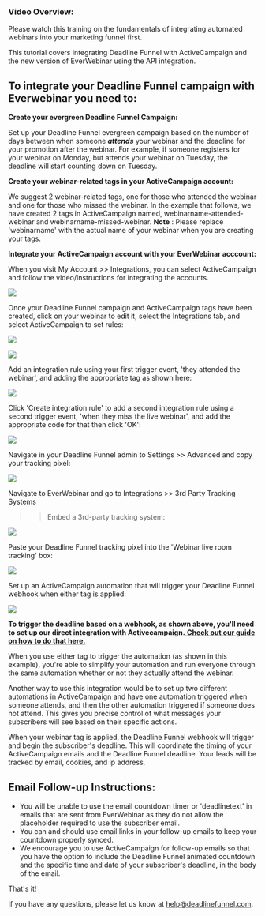 ### Video Overview:

Please watch this training on the fundamentals of integrating automated
webinars into your marketing funnel first.

  
This tutorial covers integrating Deadline Funnel with ActiveCampaign and the
new version of EverWebinar using the API integration.

##  To integrate your Deadline Funnel campaign with Everwebinar you need to:

**Create your evergreen Deadline Funnel Campaign:**

Set up your Deadline Funnel evergreen campaign based on the number of days
between when someone  _**attends**_  your webinar and the deadline for your
promotion after the webinar. For example, if someone registers for your
webinar on Monday, but attends your webinar on Tuesday, the deadline will
start counting down on Tuesday.

**Create your webinar-related tags in your ActiveCampaign account:**

We suggest 2 webinar-related tags, one for those who attended the webinar and
one for those who missed the webinar. In the example that follows, we have
created 2 tags in ActiveCampaign named, webinarname-attended-webinar and
webinarname-missed-webinar. **Note** : Please replace 'webinarname' with the
actual name of your webinar when you are creating your tags.

**Integrate your ActiveCampaign account with your EverWebinar acccount:**

When you visit My Account >> Integrations, you can select ActiveCampaign and
follow the video/instructions for integrating the accounts.

![](https://d33v4339jhl8k0.cloudfront.net/docs/assets/53974d6ce4b0c76107b109d1/images/5e4ede372c7d3a7e9ae81114/file-cPtSKo22N3.jpg)

Once your Deadline Funnel campaign and ActiveCampaign tags have been created,
click on your webinar to edit it, select the Integrations tab, and select
ActiveCampaign to set rules:

![](https://d33v4339jhl8k0.cloudfront.net/docs/assets/53974d6ce4b0c76107b109d1/images/5e4ede4b04286364bc95a560/file-VOgXPoSLfH.jpg)

![](https://d33v4339jhl8k0.cloudfront.net/docs/assets/53974d6ce4b0c76107b109d1/images/5e4ede5c04286364bc95a562/file-flMGvmBEBl.jpg)

Add an integration rule using your first trigger event, 'they attended the
webinar', and adding the appropriate tag as shown here:

![](https://d33v4339jhl8k0.cloudfront.net/docs/assets/53974d6ce4b0c76107b109d1/images/5e4ede832c7d3a7e9ae8111d/file-gWSbWuHqJr.jpg)

Click 'Create integration rule' to add a second integration rule using a
second trigger event, 'when they miss the live webinar', and add the
appropriate code for that then click 'OK':

![](https://d33v4339jhl8k0.cloudfront.net/docs/assets/53974d6ce4b0c76107b109d1/images/5e4ede962c7d3a7e9ae81120/file-kAGp06tHsV.jpg)

Navigate in your Deadline Funnel admin to Settings >> Advanced and copy your
tracking pixel:

![](https://d33v4339jhl8k0.cloudfront.net/docs/assets/53974d6ce4b0c76107b109d1/images/5e4edeb004286364bc95a569/file-wTa0Fdwodn.jpg)

Navigate to EverWebinar and go to Integrations >> 3rd Party Tracking Systems
>> Embed a 3rd-party tracking system:

![](https://d33v4339jhl8k0.cloudfront.net/docs/assets/53974d6ce4b0c76107b109d1/images/5e4ee0d52c7d3a7e9ae8114c/file-vzkj5Nfvlk.jpg)

Paste your Deadline Funnel tracking pixel into the 'Webinar live room
tracking' box:

![](https://d33v4339jhl8k0.cloudfront.net/docs/assets/53974d6ce4b0c76107b109d1/images/5e4edec504286364bc95a56d/file-78LoyOW7S9.jpg)

Set up an ActiveCampaign automation that will trigger your Deadline Funnel
webhook when either tag is applied:

![](https://d33v4339jhl8k0.cloudfront.net/docs/assets/53974d6ce4b0c76107b109d1/images/5e50501704286364bc95b54f/file-hwnHxfFcx8.jpg)

**To trigger the deadline based on a webhook, as shown above, you'll need to
set up our direct integration with Activecampaign.**[ **Check out our guide on
how to do that
here.**](https://documentation.deadlinefunnel.com/article/244-how-to-integrate-deadline-funnel-with-activecampaign-api)

When you use either tag to trigger the automation (as shown in this example),
you're able to simplify your automation and run everyone through the same
automation whether or not they actually attend the webinar.

Another way to use this integration would be to set up two different
automations in ActiveCampaign and have one automation triggered when someone
attends, and then the other automation triggered if someone does not attend.
This gives you precise control of what messages your subscribers will see
based on their specific actions.

When your webinar tag is applied, the Deadline Funnel webhook will trigger and
begin the subscriber's deadline. This will coordinate the timing of your
ActiveCampaign emails and the Deadline Funnel deadline. Your leads will be
tracked by email, cookies, and ip address.

## Email Follow-up Instructions:

  * You will be unable to use the email countdown timer or 'deadlinetext' in emails that are sent from EverWebinar as they do not allow the placeholder required to use the subscriber email.
  * You can and should use email links in your follow-up emails to keep your countdown properly synced.
  * We encourage you to use ActiveCampaign for follow-up emails so that you have the option to include the Deadline Funnel animated countdown and the specific time and date of your subscriber's deadline, in the body of the email.

That's it!

If you have any questions, please let us know at
[help@deadlinefunnel.com](mailto:mailto:help@deadlinefunnel.com).

